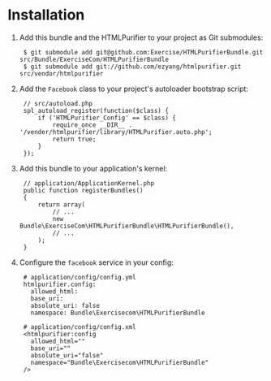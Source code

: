 Installation
============

  1. Add this bundle and the HTMLPurifier to your project as Git submodules:

          $ git submodule add git@github.com:Exercise/HTMLPurifierBundle.git src/Bundle/ExerciseCom/HTMLPurifierBundle
          $ git submodule add git://github.com/ezyang/htmlpurifier.git src/vendor/htmlpurifier

  2. Add the `Facebook` class to your project's autoloader bootstrap script:

          // src/autoload.php
          spl_autoload_register(function($class) {
              if ('HTMLPurifier_Config' == $class) {
                  require_once __DIR__ . '/vender/htmlpurifier/library/HTMLPurifier.auto.php';
                  return true;
              }
          });

  3. Add this bundle to your application's kernel:

          // application/ApplicationKernel.php
          public function registerBundles()
          {
              return array(
                  // ...
                  new Bundle\ExerciseCom\HTMLPurifierBundle\HTMLPurifierBundle(),
                  // ...
              );
          }

  4. Configure the `facebook` service in your config:

          # application/config/config.yml
          htmlpurifier.config:
            allowed_html:
            base_uri:
            absolute_uri: false
            namespace: Bundle\Exercisecom\HTMLPurifierBundle

          # application/config/config.xml
          <htmlpurifier:config
            allowed_html=""
            base_uri=""
            absolute_uri="false"
            namespace="Bundle\Exercisecom\HTMLPurifierBundle"
          />
